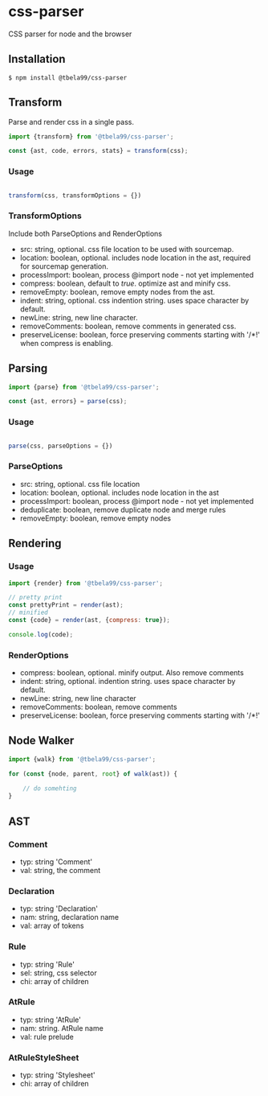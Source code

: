 # css-parser

CSS parser for node and the browser

## Installation

```shell
$ npm install @tbela99/css-parser
```

## Transform

Parse and render css in a single pass.

```javascript
import {transform} from '@tbela99/css-parser';

const {ast, code, errors, stats} = transform(css);
```

### Usage

```javascript

transform(css, transformOptions = {})
```
### TransformOptions

Include both ParseOptions and RenderOptions

- src: string, optional. css file location to be used with sourcemap.
- location: boolean, optional. includes node location in the ast, required for sourcemap generation.
- processImport: boolean, process @import node - not yet implemented
- compress: boolean, default to _true_. optimize ast and minify css.
- removeEmpty: boolean, remove empty nodes from the ast.
- indent: string, optional. css indention string. uses space character by default.
- newLine: string, new line character.
- removeComments: boolean, remove comments in generated css.
- preserveLicense: boolean, force preserving comments starting with '/\*!' when compress is enabling.


## Parsing

```javascript
import {parse} from '@tbela99/css-parser';

const {ast, errors} = parse(css);
```

### Usage

```javascript

parse(css, parseOptions = {})
```
### ParseOptions

- src: string, optional. css file location
- location: boolean, optional. includes node location in the ast
- processImport: boolean, process @import node - not yet implemented
- deduplicate: boolean, remove duplicate node and merge rules
- removeEmpty: boolean, remove empty nodes


## Rendering

### Usage

```javascript
import {render} from '@tbela99/css-parser';

// pretty print
const prettyPrint = render(ast);
// minified
const {code} = render(ast, {compress: true});

console.log(code);
```

### RenderOptions

- compress: boolean, optional. minify output. Also remove comments
- indent: string, optional. indention string. uses space character by default.
- newLine: string, new line character
- removeComments: boolean, remove comments
- preserveLicense: boolean, force preserving comments starting with '/\*!'

## Node Walker

```javascript
import {walk} from '@tbela99/css-parser';

for (const {node, parent, root} of walk(ast)) {
    
    // do somehting
}
```

## AST

### Comment

- typ: string 'Comment'
- val: string, the comment

### Declaration

- typ: string 'Declaration'
- nam: string, declaration name
- val: array of tokens

### Rule

- typ: string 'Rule'
- sel: string, css selector
- chi: array of children

### AtRule

- typ: string 'AtRule'
- nam: string. AtRule name
- val: rule prelude

### AtRuleStyleSheet

- typ: string 'Stylesheet'
- chi: array of children